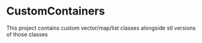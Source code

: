 # CustomContainers
This project contains custom vector/map/list classes alongside stl versions of those classes
